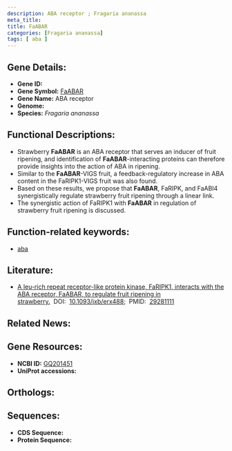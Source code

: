 ```yaml
---
description: ABA receptor ; Fragaria ananassa
meta_title:
title: FaABAR
categories: [Fragaria ananassa]
tags: [ aba ]
---
```


## Gene Details:
- **Gene ID:** []()
- **Gene Symbol:** <u>FaABAR</u>
- **Gene Name:** ABA receptor
- **Genome:** []()
- **Species:** *Fragaria ananassa*

## Functional Descriptions:
   - Strawberry **FaABAR** is an ABA receptor that serves an inducer of fruit ripening, and identification of **FaABAR**-interacting proteins can therefore provide insights into the action of ABA in ripening.
   - Similar to the **FaABAR**-VIGS fruit, a feedback-regulatory increase in ABA content in the FaRIPK1-VIGS fruit was also found.
   - Based on these results, we propose that **FaABAR**, FaRIPK, and FaABI4 synergistically regulate strawberry fruit ripening through a linear link.
   - The synergistic action of FaRIPK1 with **FaABAR** in regulation of strawberry fruit ripening is discussed.

## Function-related keywords:
   - [aba](/tags/aba/)

## Literature:
   - [A leu-rich repeat receptor-like protein kinase, FaRIPK1, interacts with the ABA receptor, FaABAR, to regulate fruit ripening in strawberry.](https://doi.org/10.1093/jxb/erx488)&nbsp;&nbsp;DOI:&nbsp;&nbsp;[10.1093/jxb/erx488](https://doi.org/10.1093/jxb/erx488);&nbsp;&nbsp;PMID:&nbsp;&nbsp;[29281111](https://pubmed.ncbi.nlm.nih.gov/29281111/)

## Related News:

## Gene Resources:
- **NCBI ID:**  [GQ201451](https://www.ncbi.nlm.nih.gov/gene/?term=GQ201451)
- **UniProt accessions:**  [](https://www.uniprot.org/uniprotkb//entry)

## Orthologs:

## Sequences:
- **CDS Sequence:**
- **Protein Sequence:**
